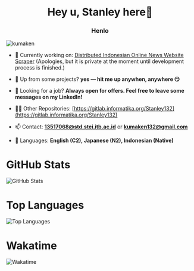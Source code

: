 <h1 align="center">Hey u, Stanley here👋</h1>
<h3 align="center">Henlo</h3>

<p align="left"> <img src="https://komarev.com/ghpvc/?username=kumaken" alt="kumaken" /> </p>

- 🔭 Currently working on: [Distributed Indonesian Online News Website Scraper](https://gitlab.informatika.org/p3mi-kse-2020/p3mi2020-integrasidata) (Apologies, but it is private at the moment until development process is finished.)

- 👯 Up from some projects? **yes — hit me up anywhen, anywhere 😏**

- 🤔 Looking for a job? **Always open for offers. Feel free to leave some messages on my LinkedIn!** 

- 👨‍💻 Other Repositories: [https://gitlab.informatika.org/Stanley132](https://gitlab.informatika.org/Stanley132)

- 📫 Contact: **13517068@std.stei.itb.ac.id** or  **kumaken132@gmail.com**

- 👄 Languages: **English (C2), Japanese (N2), Indonesian (Native)**

<h1>GitHub Stats</h1>
<p><img src="https://github-readme-stats.vercel.app/api?username=Kumaken&amp;show_icons=true&amp;count_private=true&amp;theme=cobalt" alt="GitHub Stats"></p>

<h1>Top Languages</h1>
<p><img src="https://github-readme-stats.vercel.app/api/top-langs/?username=Kumaken&amp;layout=compact&amp;hide=jupyter%20notebook&amp;langs_count=8" alt="Top Languages"></p>

<h1>Wakatime</h1>
<p><img src="https://github-readme-stats.vercel.app/api/wakatime?username=Kumaken" alt="Wakatime"></p>
